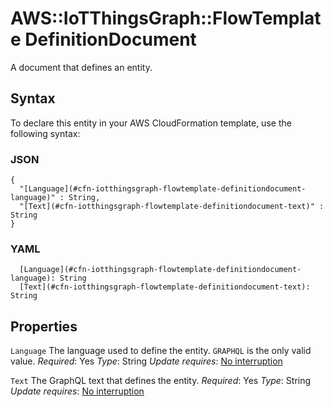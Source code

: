 # AWS::IoTThingsGraph::FlowTemplate DefinitionDocument<a name="aws-properties-iotthingsgraph-flowtemplate-definitiondocument"></a>

A document that defines an entity\.

## Syntax<a name="aws-properties-iotthingsgraph-flowtemplate-definitiondocument-syntax"></a>

To declare this entity in your AWS CloudFormation template, use the following syntax:

### JSON<a name="aws-properties-iotthingsgraph-flowtemplate-definitiondocument-syntax.json"></a>

```
{
  "[Language](#cfn-iotthingsgraph-flowtemplate-definitiondocument-language)" : String,
  "[Text](#cfn-iotthingsgraph-flowtemplate-definitiondocument-text)" : String
}
```

### YAML<a name="aws-properties-iotthingsgraph-flowtemplate-definitiondocument-syntax.yaml"></a>

```
  [Language](#cfn-iotthingsgraph-flowtemplate-definitiondocument-language): String
  [Text](#cfn-iotthingsgraph-flowtemplate-definitiondocument-text): String
```

## Properties<a name="aws-properties-iotthingsgraph-flowtemplate-definitiondocument-properties"></a>

`Language`  <a name="cfn-iotthingsgraph-flowtemplate-definitiondocument-language"></a>
The language used to define the entity\. `GRAPHQL` is the only valid value\.
*Required*: Yes
*Type*: String
*Update requires*: [No interruption](https://docs.aws.amazon.com/AWSCloudFormation/latest/UserGuide/using-cfn-updating-stacks-update-behaviors.html#update-no-interrupt)

`Text`  <a name="cfn-iotthingsgraph-flowtemplate-definitiondocument-text"></a>
The GraphQL text that defines the entity\.
*Required*: Yes
*Type*: String
*Update requires*: [No interruption](https://docs.aws.amazon.com/AWSCloudFormation/latest/UserGuide/using-cfn-updating-stacks-update-behaviors.html#update-no-interrupt)
